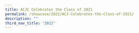 ```yaml
---
title: ACJC Celebrates the Class of 2021
permalink: /showcase/2022/ACJ-Celebrates-the-Class-of-2021/
description: ""
third_nav_title: "2022"
---
```

